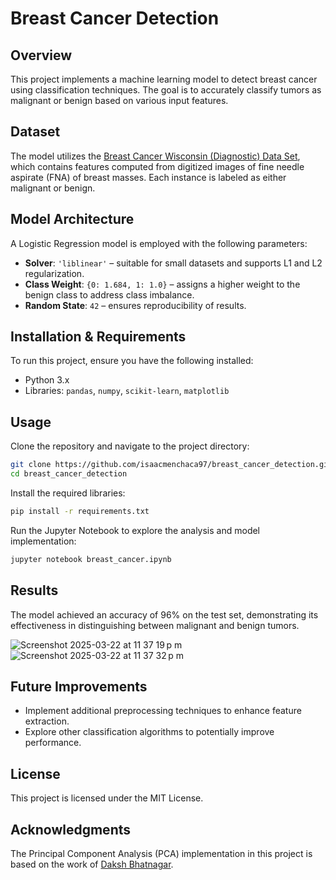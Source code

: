 # Breast Cancer Detection

## Overview

This project implements a machine learning model to detect breast cancer using classification techniques. The goal is to accurately classify tumors as malignant or benign based on various input features.

## Dataset

The model utilizes the [Breast Cancer Wisconsin (Diagnostic) Data Set][1], which contains features computed from digitized images of fine needle aspirate (FNA) of breast masses. Each instance is labeled as either malignant or benign.

## Model Architecture

A Logistic Regression model is employed with the following parameters:

- **Solver**: `'liblinear'` – suitable for small datasets and supports L1 and L2 regularization.
- **Class Weight**: `{0: 1.684, 1: 1.0}` – assigns a higher weight to the benign class to address class imbalance.
- **Random State**: `42` – ensures reproducibility of results.

## Installation & Requirements

To run this project, ensure you have the following installed:

- Python 3.x
- Libraries: `pandas`, `numpy`, `scikit-learn`, `matplotlib`

## Usage

Clone the repository and navigate to the project directory:

```bash
git clone https://github.com/isaacmenchaca97/breast_cancer_detection.git
cd breast_cancer_detection
```

Install the required libraries:

```bash
pip install -r requirements.txt
```

Run the Jupyter Notebook to explore the analysis and model implementation:

```bash
jupyter notebook breast_cancer.ipynb
```

## Results

The model achieved an accuracy of 96% on the test set, demonstrating its effectiveness in distinguishing between malignant and benign tumors.

![Screenshot 2025-03-22 at 11 37 19 p m](https://github.com/user-attachments/assets/53f1ada1-4fd8-4371-bbd9-aacc57f5a753)
![Screenshot 2025-03-22 at 11 37 32 p m](https://github.com/user-attachments/assets/36bae02d-3011-4ed7-8c62-2865a4a79e61)


## Future Improvements

- Implement additional preprocessing techniques to enhance feature extraction.
- Explore other classification algorithms to potentially improve performance.

## License

This project is licensed under the MIT License.

## Acknowledgments

The Principal Component Analysis (PCA) implementation in this project is based on the work of [Daksh Bhatnagar][2].

[1]: [https://www.kaggle.com/datasets/uciml/breast-cancer-wisconsin-data](https://doi.org/10.24432/C5DW2B)
[2]: https://www.kaggle.com/code/bhatnagardaksh/pca-and-lda-implementation/notebook 
